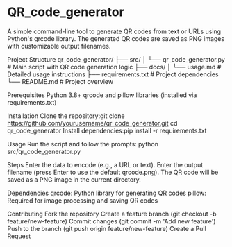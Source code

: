 # QR_code_generator
A simple command-line tool to generate QR codes from text or URLs using Python's qrcode library. The generated QR codes are saved as PNG images with customizable output filenames.

Project Structure
qr_code_generator/
├── src/
│   └── qr_code_generator.py   # Main script with QR code generation logic
├── docs/
│   └── usage.md               # Detailed usage instructions
├── requirements.txt            # Project dependencies
└── README.md                  # Project overview

Prerequisites
Python 3.8+
qrcode and pillow libraries (installed via requirements.txt)

Installation
Clone the repository:git clone https://github.com/yourusername/qr_code_generator.git
cd qr_code_generator
Install dependencies:pip install -r requirements.txt

Usage
Run the script and follow the prompts:
python src/qr_code_generator.py

Steps
Enter the data to encode (e.g., a URL or text).
Enter the output filename (press Enter to use the default qrcode.png).
The QR code will be saved as a PNG image in the current directory.

Dependencies
qrcode: Python library for generating QR codes
pillow: Required for image processing and saving QR codes

Contributing
Fork the repository
Create a feature branch (git checkout -b feature/new-feature)
Commit changes (git commit -m 'Add new feature')
Push to the branch (git push origin feature/new-feature)
Create a Pull Request
